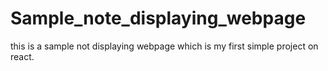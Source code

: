 # Sample_note_displaying_webpage
this is a sample not displaying webpage which is my first simple project on react.
